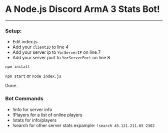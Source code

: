 # A Node.js Discord ArmA 3 Stats Bot!
-------------

### Setup:

* Edit index.js
 * Add your `clientID` to line 4
 * Add your server ip to `YorServerIP` on line 7
 * Add your server port to `YorServerPort` on line 8

`npm install`

`npm start` or `node index.js`

Done..

### Bot Commands

* !info for server info
* !Players for a list of online players
* !stats for info/players
* !search for other server stats expample: `!search 45.121.211.65 2302`
